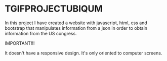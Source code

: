 # TGIFPROJECTUBIQUM

In this project I have created a website with javascript, html, css and bootstrap that manipulates information from a json in order to obtain information from the US congress.

IMPORTANT!!!

It doesn't have a responsive design. It's only oriented to computer screens.
